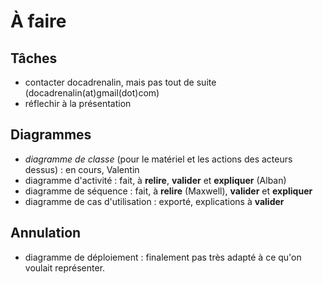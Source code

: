 À faire
=======


Tâches
------

* contacter docadrenalin, mais pas tout de suite (docadrenalin(at)gmail(dot)com)
* réflechir à la présentation


Diagrammes
----------

* *diagramme de classe* (pour le matériel et les actions des acteurs dessus) : en cours, Valentin
* diagramme d'activité : fait, à **relire**, **valider** et **expliquer** (Alban)
* diagramme de séquence : fait, à **relire** (Maxwell), **valider** et **expliquer**
* diagramme de cas d'utilisation : exporté, explications à **valider**


Annulation
----------

* diagramme de déploiement : finalement pas très adapté à ce qu'on voulait représenter.
